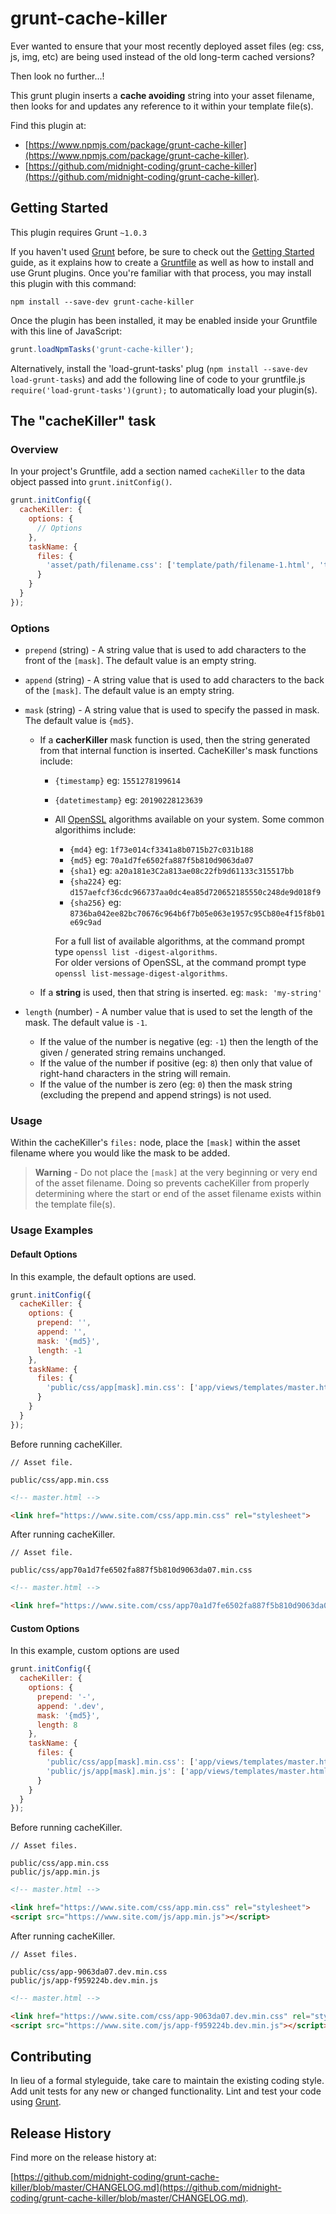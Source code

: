 # grunt-cache-killer

Ever wanted to ensure that your most recently deployed asset files (eg: css, js, img, etc) are being used instead of the old long-term cached versions?

Then look no further...!

This grunt plugin inserts a **cache avoiding** string into your asset filename, then looks for and updates any reference to it within your template file(s).

Find this plugin at:
  - [https://www.npmjs.com/package/grunt-cache-killer](https://www.npmjs.com/package/grunt-cache-killer).
  - [https://github.com/midnight-coding/grunt-cache-killer](https://github.com/midnight-coding/grunt-cache-killer).

## Getting Started

This plugin requires Grunt `~1.0.3`

If you haven't used [Grunt](http://gruntjs.com/) before, be sure to check out the [Getting Started](http://gruntjs.com/getting-started) guide, as it explains how to create a [Gruntfile](http://gruntjs.com/sample-gruntfile) as well as how to install and use Grunt plugins. Once you're familiar with that process, you may install this plugin with this command:

```shell
npm install --save-dev grunt-cache-killer
```

Once the plugin has been installed, it may be enabled inside your Gruntfile with this line of JavaScript:

```js
grunt.loadNpmTasks('grunt-cache-killer');
```

Alternatively, install the 'load-grunt-tasks' plug (`npm install --save-dev load-grunt-tasks`) and add the following line of code to your gruntfile.js `require('load-grunt-tasks')(grunt);` to automatically load your plugin(s).

## The "cacheKiller" task

### Overview

In your project's Gruntfile, add a section named `cacheKiller` to the data object passed into `grunt.initConfig()`.

```js
grunt.initConfig({
  cacheKiller: {
    options: {
      // Options
    },
    taskName: {
      files: {
        'asset/path/filename.css': ['template/path/filename-1.html', 'template/path/filename-2.html']
      }
    }
  }
});
```

### Options

- `prepend` (string) - A string value that is used to add characters to the front of the `[mask]`. The default value is an empty string.

- `append` (string) - A string value that is used to add characters to the back of the `[mask]`. The default value is an empty string.

- `mask` (string) - A string value that is used to specify the passed in mask. The default value is `{md5}`.
  - If a **cacherKiller** mask function is used, then the string generated from that internal function is inserted. CacheKiller's mask functions include:
    - `{timestamp}` eg: `1551278199614`
    - `{datetimestamp}` eg: `20190228123639`
    - All [OpenSSL](https://www.openssl.org/) algorithms available on your system. Some common algorithims include:
      - `{md4}` eg: `1f73e014cf3341a8b0715b27c031b188`
      - `{md5}` eg: `70a1d7fe6502fa887f5b810d9063da07`
      - `{sha1}` eg: `a20a181e3C2a813ae08c22fb9d61133c315517bb`
      - `{sha224}` eg: `d157aefcf36cdc966737aa0dc4ea85d720652185550c248de9d018f9`
      - `{sha256}` eg: `8736ba042ee82bc70676c964b6f7b05e063e1957c95Cb80e4f15f8b01e69c9ad`
      
      For a full list of available algorithms, at the command prompt type `openssl list -digest-algorithms`.<br>
      For older versions of OpenSSL, at the command prompt type `openssl list-message-digest-algorithms`.<br>
     
  - If a **string** is used, then that string is inserted. eg: `mask: 'my-string'`

- `length` (number) - A number value that is used to set the length of the mask. The default value is `-1`.
  - If the value of the number is negative (eg: `-1`) then the length of the given / generated string remains unchanged.
  - If the value of the number if positive (eg: `8`) then only that value of right-hand characters in the string will remain.
  - If the value of the number is zero (eg: `0`) then the mask string (excluding the prepend and append strings) is not used.

### Usage

Within the cacheKiller's `files:`  node, place the `[mask]` within the asset filename where you would like the mask to be added.

> **Warning** - Do not place the `[mask]` at the very beginning or very end of the asset filename. Doing so prevents cacheKiller from properly determining where the start or end of the asset filename exists within the template file(s).

### Usage Examples

#### Default Options

In this example, the default options are used.

```js
grunt.initConfig({
  cacheKiller: {
    options: {
      prepend: '',
      append: '',
      mask: '{md5}',
      length: -1
    },
    taskName: {
      files: {
        'public/css/app[mask].min.css': ['app/views/templates/master.html']
      }
    }
  }
});
```

Before running cacheKiller.

```
// Asset file.

public/css/app.min.css
```

```html
<!-- master.html -->

<link href="https://www.site.com/css/app.min.css" rel="stylesheet">
```

After running cacheKiller.

```
// Asset file.

public/css/app70a1d7fe6502fa887f5b810d9063da07.min.css
```

```html
<!-- master.html -->

<link href="https://www.site.com/css/app70a1d7fe6502fa887f5b810d9063da07.min.css" rel="stylesheet">
```

#### Custom Options

In this example, custom options are used

```js
grunt.initConfig({
  cacheKiller: {
    options: {
      prepend: '-',
      append: '.dev',
      mask: '{md5}',
      length: 8
    },
    taskName: {
      files: {
        'public/css/app[mask].min.css': ['app/views/templates/master.html'],
        'public/js/app[mask].min.js': ['app/views/templates/master.html']
      }
    }
  }
});
```

Before running cacheKiller.

```
// Asset files.

public/css/app.min.css
public/js/app.min.js
```

```html
<!-- master.html -->

<link href="https://www.site.com/css/app.min.css" rel="stylesheet">
<script src="https://www.site.com/js/app.min.js"></script>
```

After running cacheKiller.

```
// Asset files.

public/css/app-9063da07.dev.min.css
public/js/app-f959224b.dev.min.js
```

```html
<!-- master.html -->

<link href="https://www.site.com/css/app-9063da07.dev.min.css" rel="stylesheet">
<script src="https://www.site.com/js/app-f959224b.dev.min.js"></script>
```

## Contributing

In lieu of a formal styleguide, take care to maintain the existing coding style. Add unit tests for any new or changed functionality. Lint and test your code using [Grunt](http://gruntjs.com/).

## Release History

Find more on the release history at:

[https://github.com/midnight-coding/grunt-cache-killer/blob/master/CHANGELOG.md](https://github.com/midnight-coding/grunt-cache-killer/blob/master/CHANGELOG.md).